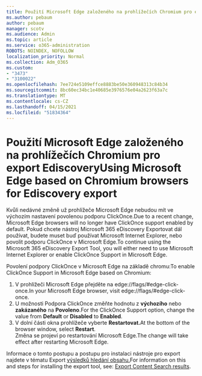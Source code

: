 ```yaml
---
title: Použití Microsoft Edge založeného na prohlížečích Chromium pro export Ediscovery
ms.author: pebaum
author: pebaum
manager: scotv
ms.audience: Admin
ms.topic: article
ms.service: o365-administration
ROBOTS: NOINDEX, NOFOLLOW
localization_priority: Normal
ms.collection: Adm_O365
ms.custom:
- "3473"
- "3100022"
ms.openlocfilehash: 7ee724e5109effce8883be50e360948313c84b34
ms.sourcegitcommit: 8bc60ec34bc1e40685e3976576e04a2623f63a7c
ms.translationtype: MT
ms.contentlocale: cs-CZ
ms.lasthandoff: 04/15/2021
ms.locfileid: "51834364"
---
```

# <a name="using-microsoft-edge-based-on-chromium-browsers-for-ediscovery-export"></a><span data-ttu-id="00f14-102">Použití Microsoft Edge založeného na prohlížečích Chromium pro export Ediscovery</span><span class="sxs-lookup"><span data-stu-id="00f14-102">Using Microsoft Edge based on Chromium browsers for Ediscovery export</span></span>

<span data-ttu-id="00f14-103">Kvůli nedávné změně už prohlížeče Microsoft Edge nebudou mít ve výchozím nastavení povolenou podporu ClickOnce.</span><span class="sxs-lookup"><span data-stu-id="00f14-103">Due to a recent change, Microsoft Edge browsers will no longer have ClickOnce support enabled by default.</span></span> <span data-ttu-id="00f14-104">Pokud chcete nástroj Microsoft 365 eDiscovery Exportovat dál používat, budete muset buď používat Microsoft Internet Explorer, nebo povolit podporu ClickOnce v Microsoft Edge.</span><span class="sxs-lookup"><span data-stu-id="00f14-104">To continue using the Microsoft 365 eDiscovery Export Tool, you will either need to use Microsoft Internet Explorer or enable ClickOnce Support in Microsoft Edge.</span></span> 

<span data-ttu-id="00f14-105">Povolení podpory ClickOnce v Microsoft Edge na základě chromu:</span><span class="sxs-lookup"><span data-stu-id="00f14-105">To enable ClickOnce Support in Microsoft Edge based on Chromium:</span></span> 
1. <span data-ttu-id="00f14-106">V prohlížeči Microsoft Edge přejděte na edge://flags/#edge-click-once.</span><span class="sxs-lookup"><span data-stu-id="00f14-106">In your Microsoft Edge browser, visit edge://flags/#edge-click-once.</span></span>
2. <span data-ttu-id="00f14-107">U možnosti Podpora ClickOnce změňte hodnotu z **výchozího** nebo **zakázaného** na **Povoleno**.</span><span class="sxs-lookup"><span data-stu-id="00f14-107">For the ClickOnce Support option, change the value from **Default** or **Disabled** to **Enabled**.</span></span> 
3. <span data-ttu-id="00f14-108">V dolní části okna prohlížeče vyberte **Restartovat.**</span><span class="sxs-lookup"><span data-stu-id="00f14-108">At the bottom of the browser window, select **Restart**.</span></span> <br>
 <span data-ttu-id="00f14-109">Změna se projeví po restartování Microsoft Edge.</span><span class="sxs-lookup"><span data-stu-id="00f14-109">The change will take effect after restarting Microsoft Edge.</span></span> 

<span data-ttu-id="00f14-110">Informace o tomto postupu a postupu pro instalaci nástroje pro export najdete v tématu Export [výsledků hledání obsahu.](https://docs.microsoft.com/microsoft-365/compliance/export-search-results)</span><span class="sxs-lookup"><span data-stu-id="00f14-110">For information on this and steps for installing the  export tool, see: [ Export Content Search results](https://docs.microsoft.com/microsoft-365/compliance/export-search-results).</span></span>